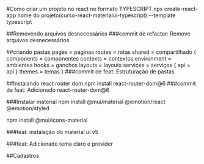 #Como criar um  projeto no react no formato TYPESCRIPT
    npx create-react-app nome do projeto(curso-react-materialui-typescript) --template typescript

##Removendo arquivos desnecessários
###commit de refactor: Remove arquivos desnecessários

##criando pastas
pages = páginas
routes = rotas
shared = compartilhado
{
    components = componentes
    contexts = contextos
    environment = ambientes
    hooks = ganchos
    layouts = layouts
    services = serviços
        {
            api = api
        }
    themes = temas
}
###commit de feat: Estruturação de pastas

##Instalando react router dom 
     npm install react-router-dom@6
###commit de feat: Adicionado react-router-dom@6

###Instalar material
npm install @mui/material @emotion/react @emotion/styled

npm install @mui/icons-material

<link rel="preconnect" href="https://fonts.googleapis.com" />
<link rel="preconnect" href="https://fonts.gstatic.com" crossorigin />
<link rel="stylesheet" href="https://fonts.googleapis.com/css2?family=Roboto:wght@300;400;500;600;700&display=swap" />

<link rel="stylesheet" href="https://fonts.googleapis.com/icon?family=Material+Icons" />

###feat: instalação do material ui v5

###feat: Adicionado tema claro e provider

##Cadastros